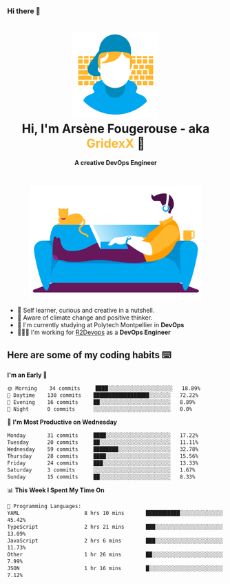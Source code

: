 ### Hi there 👋

<!--
**GridexX/gridexx** is a ✨ _special_ ✨ repository because its `README.md` (this file) appears on your GitHub profile.

Here are some ideas to get you started:

- 🔭 I’m currently working on ...
- 🌱 I’m currently learning ...
- 👯 I’m looking to collaborate on ...
- 🤔 I’m looking for help with ...
- 💬 Ask me about ...
- 📫 How to reach me: ...
- 😄 Pronouns: ...
- ⚡ Fun fact: ...
-->


<!-- Header -->
<h1 align="center">
  <img src="./images/user_profile.png" width="200">
  <br>
  Hi, I'm Arsène Fougerouse - aka <span style="color:#ffb72e">GridexX</span> 👋
</h1>


<p align="center">
  <b>A creative DevOps Engineer </b>
</p>
<br/>
<p align="center">
  <img src="./images/man_couch.png" width="400">
</p>

- 🎨 Self learner, curious and creative in a nutshell. 
- 🌱 Aware of climate change and positive thinker.
- 📕 I'm currently studying at Polytech Montpellier in **DevOps**
- 👨🏻‍💻 I'm working for [R2Devops](https://r2devops.io) as a **DevOps Engineer**


## Here are some of my coding habits ⌨️

<!-- Add a section about tech and Ops stack
  Like this one : https://github.com/Xanthus58#-tech-stack
-->
<!--START_SECTION:waka-->
**I'm an Early 🐤** 

```text
🌞 Morning    34 commits     ████░░░░░░░░░░░░░░░░░░░░░   18.89% 
🌆 Daytime    130 commits    ██████████████████░░░░░░░   72.22% 
🌃 Evening    16 commits     ██░░░░░░░░░░░░░░░░░░░░░░░   8.89% 
🌙 Night      0 commits      ░░░░░░░░░░░░░░░░░░░░░░░░░   0.0%

```
📅 **I'm Most Productive on Wednesday** 

```text
Monday       31 commits     ████░░░░░░░░░░░░░░░░░░░░░   17.22% 
Tuesday      20 commits     ██░░░░░░░░░░░░░░░░░░░░░░░   11.11% 
Wednesday    59 commits     ████████░░░░░░░░░░░░░░░░░   32.78% 
Thursday     28 commits     ████░░░░░░░░░░░░░░░░░░░░░   15.56% 
Friday       24 commits     ███░░░░░░░░░░░░░░░░░░░░░░   13.33% 
Saturday     3 commits      ░░░░░░░░░░░░░░░░░░░░░░░░░   1.67% 
Sunday       15 commits     ██░░░░░░░░░░░░░░░░░░░░░░░   8.33%

```


📊 **This Week I Spent My Time On** 

```text
💬 Programming Languages: 
YAML                     8 hrs 10 mins       ███████████░░░░░░░░░░░░░░   45.42% 
TypeScript               2 hrs 21 mins       ███░░░░░░░░░░░░░░░░░░░░░░   13.09% 
JavaScript               2 hrs 6 mins        ███░░░░░░░░░░░░░░░░░░░░░░   11.73% 
Other                    1 hr 26 mins        ██░░░░░░░░░░░░░░░░░░░░░░░   7.99% 
JSON                     1 hr 16 mins        █░░░░░░░░░░░░░░░░░░░░░░░░   7.12%

```


<!--END_SECTION:waka-->
